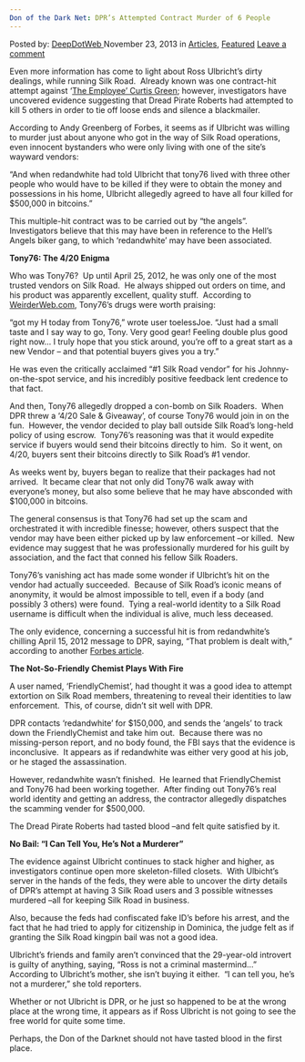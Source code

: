 ```yaml
---
Don of the Dark Net: DPR’s Attempted Contract Murder of 6 People
---
```

<article class="post-listing post-1820 post type-post status-publish format-standard has-post-thumbnail hentry category-articles category-deepdot-news tag-attempted tag-contract tag-dark tag-don tag-dprs tag-murder tag-net tag-people">
    <div class="post-inner">
    <p class="post-meta">
    <span>Posted by: <a href="https://www.deepdotweb.com/author/admin/" title="">DeepDotWeb </a></span>
    <span>November 23, 2013</span>
    <span>in <a href="https://www.deepdotweb.com/category/articles/" rel="category tag">Articles</a>, <a href="https://www.deepdotweb.com/category/deepdot-news/" rel="category tag">Featured</a></span>
    <span><a href="https://www.deepdotweb.com/2013/11/23/don-of-the-dark-net-dprs-attempted-contract-murder-of-6-people/#respond">Leave a comment</a></span>
    </p>
    <div class="clear"></div>
    <div class="entry">
    <p>Even more information has come to light about Ross Ulbricht’s dirty dealings, while running Silk Road.  Already known was one contract-hit attempt against ‘<a href="http://www.deepdotweb.com/2013/11/08/the-silk-road-saga-who-is-the-employee-part-ii/">The Employee’ Curtis Green</a>; however, investigators have uncovered evidence suggesting that Dread Pirate Roberts had attempted to kill 5 others in order to tie off loose ends and silence a blackmailer.</p>
    <p>According to Andy Greenberg of Forbes, it seems as if Ulbricht was willing to murder just about anyone who got in the way of Silk Road operations, even innocent bystanders who were only living with one of the site’s wayward vendors:</p>
    <p>“And when redandwhite had told Ulbricht that tony76 lived with three other people who would have to be killed if they were to obtain the money and possessions in his home, Ulbricht allegedly agreed to have all four killed for $500,000 in bitcoins.”</p>
    <p>This multiple-hit contract was to be carried out by “the angels”.  Investigators believe that this may have been in reference to the Hell’s Angels biker gang, to which ‘redandwhite’ may have been associated.</p>
    <p><b>Tony76: The 4/20 Enigma</b></p>
    <p>Who was Tony76?  Up until April 25, 2012, he was only one of the most trusted vendors on Silk Road.  He always shipped out orders on time, and his product was apparently excellent, quality stuff.  According to <a href="http://weirderweb.com/2012/12/03/the-ballad-of-tony76-weirder-web-2/">WeirderWeb.com</a>, Tony76’s drugs were worth praising:</p>
    <p>“got my H today from Tony76,” wrote user toelessJoe. “Just had a small taste and I say way to go, Tony. Very good gear! Feeling double plus good right now… I truly hope that you stick around, you’re off to a great start as a new Vendor – and that potential buyers gives you a try.”</p>
    <p>He was even the critically acclaimed “#1 Silk Road vendor” for his Johnny-on-the-spot service, and his incredibly positive feedback lent credence to that fact.</p>
    <p>And then, Tony76 allegedly dropped a con-bomb on Silk Roaders.  When DPR threw a ‘4/20 Sale &amp; Giveaway’, of course Tony76 would join in on the fun.  However, the vendor decided to play ball outside Silk Road’s long-held policy of using escrow.  Tony76’s reasoning was that it would expedite service if buyers would send their bitcoins directly to him.  So it went, on 4/20, buyers sent their bitcoins directly to Silk Road’s #1 vendor.</p>
    <p>As weeks went by, buyers began to realize that their packages had not arrived.  It became clear that not only did Tony76 walk away with everyone’s money, but also some believe that he may have absconded with $100,000 in bitcoins.</p>
    <p>The general consensus is that Tony76 had set up the scam and orchestrated it with incredible finesse; however, others suspect that the vendor may have been either picked up by law enforcement –or killed.  New evidence may suggest that he was professionally murdered for his guilt by association, and the fact that conned his fellow Silk Roaders.</p>
    <p>Tony76’s vanishing act has made some wonder if Ulbricht’s hit on the vendor had actually succeeded.  Because of Silk Road’s iconic means of anonymity, it would be almost impossible to tell, even if a body (and possibly 3 others) were found.  Tying a real-world identity to a Silk Road username is difficult when the individual is alive, much less deceased.</p>
    <p>The only evidence, concerning a successful hit is from redandwhite’s chilling April 15, 2012 message to DPR, saying, “That problem is dealt with,” according to another <a href="http://www.forbes.com/sites/runasandvik/2013/11/22/alleged-dread-pirate-roberts-murder-target-led-massive-bitcoin-scam-on-silk-road/" target="_blank">Forbes article</a>.</p>
    <p><b>The Not-So-Friendly Chemist Plays With Fire</b></p>
    <p>A user named, ‘FriendlyChemist’, had thought it was a good idea to attempt extortion on Silk Road members, threatening to reveal their identities to law enforcement.  This, of course, didn’t sit well with DPR.</p>
    <p>DPR contacts ‘redandwhite’ for $150,000, and sends the ‘angels’ to track down the FriendlyChemist and take him out.  Because there was no missing-person report, and no body found, the FBI says that the evidence is inconclusive.  It appears as if redandwhite was either very good at his job, or he staged the assassination.</p>
    <p>However, redandwhite wasn’t finished.  He learned that FriendlyChemist and Tony76 had been working together.  After finding out Tony76’s real world identity and getting an address, the contractor allegedly dispatches the scamming vender for $500,000.</p>
    <p>The Dread Pirate Roberts had tasted blood –and felt quite satisfied by it.</p>
    <p><b>No Bail: “I Can Tell You, He’s Not a Murderer”</b></p>
    <p>The evidence against Ulbricht continues to stack higher and higher, as investigators continue open more skeleton-filled closets.  With Ulbicht’s server in the hands of the feds, they were able to uncover the dirty details of DPR’s attempt at having 3 Silk Road users and 3 possible witnesses murdered –all for keeping Silk Road in business.</p>
    <p>Also, because the feds had confiscated fake ID’s before his arrest, and the fact that he had tried to apply for citizenship in Dominica, the judge felt as if granting the Silk Road kingpin bail was not a good idea.</p>
    <p>Ulbricht’s friends and family aren’t convinced that the 29-year-old introvert is guilty of anything, saying, “Ross is not a criminal mastermind…” According to Ulbricht’s mother, she isn’t buying it either.  “I can tell you, he’s not a murderer,” she told reporters.</p>
    <p>Whether or not Ulbricht is DPR, or he just so happened to be at the wrong place at the wrong time, it appears as if Ross Ulbricht is not going to see the free world for quite some time.</p>
    <p>Perhaps, the Don of the Darknet should not have tasted blood in the first place.</p>
    </div>
    <span style="display:none"><a href="https://www.deepdotweb.com/tag/attempted/" rel="tag">attempted</a> <a href="https://www.deepdotweb.com/tag/contract/" rel="tag">contract</a> <a href="https://www.deepdotweb.com/tag/dark/" rel="tag">dark</a> <a href="https://www.deepdotweb.com/tag/don/" rel="tag">don</a> <a href="https://www.deepdotweb.com/tag/dprs/" rel="tag">dprs</a> <a href="https://www.deepdotweb.com/tag/murder/" rel="tag">murder</a> <a href="https://www.deepdotweb.com/tag/net/" rel="tag">net</a> <a href="https://www.deepdotweb.com/tag/people/" rel="tag">people</a></span> <span style="display:none" class="updated">2013-11-23</span>
    <div style="display:none" class="vcard author" itemprop="author" itemscope itemtype="http://schema.org/Person"><strong class="fn" itemprop="name"><a href="https://www.deepdotweb.com/author/admin/" title="Posts by DeepDotWeb" rel="author">DeepDotWeb</a></strong></div>
    </div>
</article>


